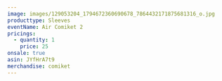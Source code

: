 ```yaml
---
image: images/129053204_1794672360690678_7864432171875681316_o.jpg
producttype: Sleeves
eventName: Air Comiket 2
pricings:
  - quantity: 1
    price: 25
onsale: true
asin: JYfHrA7t9
merchandise: comiket
---
```

